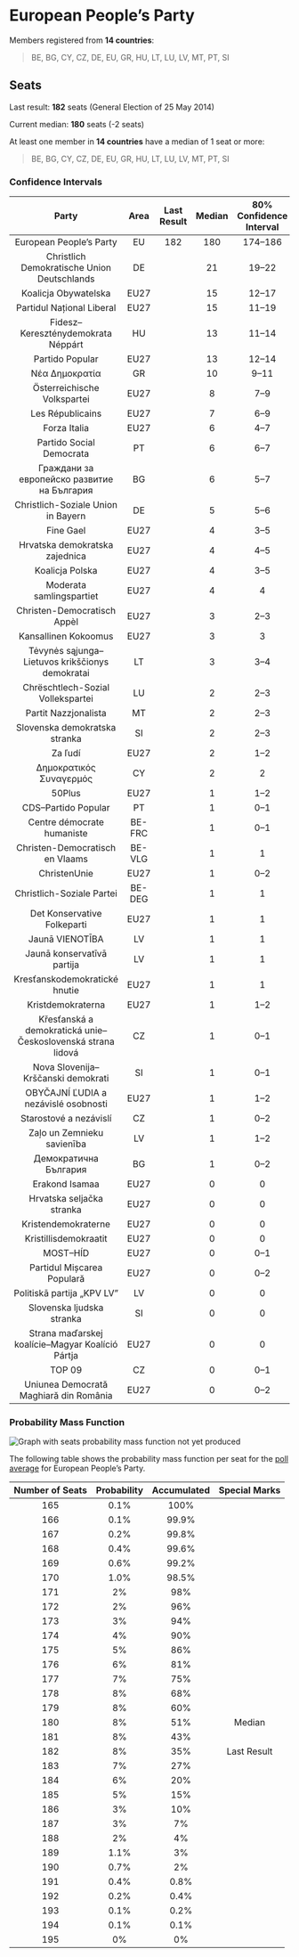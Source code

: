 # European People’s Party

Members registered from **14 countries**:

> BE, BG, CY, CZ, DE, EU, GR, HU, LT, LU, LV, MT, PT, SI

## Seats

Last result: **182** seats (General Election of 25 May 2014)

Current median: **180** seats (-2 seats)

At least one member in **14 countries** have a median of 1 seat or more:

> BE, BG, CY, CZ, DE, EU, GR, HU, LT, LU, LV, MT, PT, SI

### Confidence Intervals

| Party | Area | Last Result | Median | 80% Confidence Interval | 90% Confidence Interval | 95% Confidence Interval | 99% Confidence Interval |
|:-----:|:----:|:-----------:|:------:|:-----------------------:|:-----------------------:|:-----------------------:|:-----------------------:|
| European People’s Party | EU | 182 | 180 | 174–186 | 172–187 | 171–189 | 168–191 |
| Christlich Demokratische Union Deutschlands | DE | | 21 | 19–22 | 19–23 | 18–23 | 17–24 |
| Koalicja Obywatelska | EU27 | | 15 | 12–17 | 12–18 | 12–18 | 11–19 |
| Partidul Național Liberal | EU27 | | 15 | 11–19 | 10–19 | 10–19 | 9–20 |
| Fidesz–Kereszténydemokrata Néppárt | HU | | 13 | 11–14 | 11–14 | 11–14 | 10–14 |
| Partido Popular | EU27 | | 13 | 12–14 | 11–15 | 11–15 | 10–16 |
| Νέα Δημοκρατία | GR | | 10 | 9–11 | 9–11 | 9–11 | 9–11 |
| Österreichische Volkspartei | EU27 | | 8 | 7–9 | 7–9 | 7–9 | 7–9 |
| Les Républicains | EU27 | | 7 | 6–9 | 6–9 | 5–9 | 5–10 |
| Forza Italia | EU27 | | 6 | 4–7 | 4–7 | 4–8 | 4–8 |
| Partido Social Democrata | PT | | 6 | 6–7 | 6–7 | 5–7 | 5–8 |
| Граждани за европейско развитие на България | BG | | 6 | 5–7 | 5–7 | 5–7 | 5–8 |
| Christlich-Soziale Union in Bayern | DE | | 5 | 5–6 | 4–6 | 4–7 | 4–7 |
| Fine Gael | EU27 | | 4 | 3–5 | 3–5 | 3–5 | 2–5 |
| Hrvatska demokratska zajednica | EU27 | | 4 | 4–5 | 3–5 | 3–5 | 3–5 |
| Koalicja Polska | EU27 | | 4 | 3–5 | 3–5 | 3–5 | 3–6 |
| Moderata samlingspartiet | EU27 | | 4 | 4 | 3–4 | 3–4 | 3–5 |
| Christen-Democratisch Appèl | EU27 | | 3 | 2–3 | 2–4 | 2–4 | 2–4 |
| Kansallinen Kokoomus | EU27 | | 3 | 3 | 3 | 3 | 2–4 |
| Tėvynės sąjunga–Lietuvos krikščionys demokratai | LT | | 3 | 3–4 | 3–4 | 3–4 | 3–4 |
| Chrëschtlech-Sozial Vollekspartei | LU | | 2 | 2–3 | 2–3 | 2–3 | 2–3 |
| Partit Nazzjonalista | MT | | 2 | 2–3 | 2–3 | 2–3 | 2–3 |
| Slovenska demokratska stranka | SI | | 2 | 2–3 | 2–3 | 2–3 | 2–3 |
| Za ľudí | EU27 | | 2 | 1–2 | 1–2 | 1–2 | 1–2 |
| Δημοκρατικός Συναγερμός | CY | | 2 | 2 | 2 | 2 | 2 |
| 50Plus | EU27 | | 1 | 1–2 | 1–2 | 1–2 | 0–2 |
| CDS–Partido Popular | PT | | 1 | 0–1 | 0–1 | 0–1 | 0–1 |
| Centre démocrate humaniste | BE-FRC | | 1 | 0–1 | 0–1 | 0–1 | 0–1 |
| Christen-Democratisch en Vlaams | BE-VLG | | 1 | 1 | 1–2 | 1–2 | 1–2 |
| ChristenUnie | EU27 | | 1 | 0–2 | 0–2 | 0–2 | 0–2 |
| Christlich-Soziale Partei | BE-DEG | | 1 | 1 | 1 | 1 | 1 |
| Det Konservative Folkeparti | EU27 | | 1 | 1 | 1 | 1 | 1 |
| Jaunā VIENOTĪBA | LV | | 1 | 1 | 1 | 1 | 1–2 |
| Jaunā konservatīvā partija | LV | | 1 | 1 | 1 | 1 | 1 |
| Kresťanskodemokratické hnutie | EU27 | | 1 | 1 | 0–1 | 0–1 | 0–1 |
| Kristdemokraterna | EU27 | | 1 | 1–2 | 1–2 | 1–2 | 1–2 |
| Křesťanská a demokratická unie–Československá strana lidová | CZ | | 1 | 0–1 | 0–2 | 0–2 | 0–2 |
| Nova Slovenija–Krščanski demokrati | SI | | 1 | 0–1 | 0–1 | 0–1 | 0–1 |
| OBYČAJNÍ ĽUDIA a nezávislé osobnosti | EU27 | | 1 | 1–2 | 1–2 | 1–2 | 1–2 |
| Starostové a nezávislí | CZ | | 1 | 0–2 | 0–2 | 0–2 | 0–2 |
| Zaļo un Zemnieku savienība | LV | | 1 | 1–2 | 1–2 | 1–2 | 1–2 |
| Демократична България | BG | | 1 | 0–2 | 0–2 | 0–2 | 0–2 |
| Erakond Isamaa | EU27 | | 0 | 0 | 0 | 0 | 0–1 |
| Hrvatska seljačka stranka | EU27 | | 0 | 0 | 0 | 0 | 0 |
| Kristendemokraterne | EU27 | | 0 | 0 | 0 | 0 | 0 |
| Kristillisdemokraatit | EU27 | | 0 | 0 | 0 | 0 | 0 |
| MOST–HÍD | EU27 | | 0 | 0–1 | 0–1 | 0–1 | 0–1 |
| Partidul Mișcarea Populară | EU27 | | 0 | 0–2 | 0–2 | 0–2 | 0–2 |
| Politiskā partija „KPV LV” | LV | | 0 | 0 | 0 | 0 | 0 |
| Slovenska ljudska stranka | SI | | 0 | 0 | 0 | 0 | 0 |
| Strana maďarskej koalície–Magyar Koalíció Pártja | EU27 | | 0 | 0 | 0–1 | 0–1 | 0–1 |
| TOP 09 | CZ | | 0 | 0–1 | 0–1 | 0–1 | 0–1 |
| Uniunea Democrată Maghiară din România | EU27 | | 0 | 0–2 | 0–2 | 0–2 | 0–2 |

### Probability Mass Function

![Graph with seats probability mass function not yet produced](average-2020-01-31-seats-pmf-europeanpeople’sparty.png "Seats Probability Mass Function")

The following table shows the probability mass function per seat for the [poll average](average-2020-01-31.html) for European People’s Party.

| Number of Seats | Probability | Accumulated | Special Marks |
|:---------------:|:-----------:|:-----------:|:-------------:|
| 165 | 0.1% | 100% |  |
| 166 | 0.1% | 99.9% |  |
| 167 | 0.2% | 99.8% |  |
| 168 | 0.4% | 99.6% |  |
| 169 | 0.6% | 99.2% |  |
| 170 | 1.0% | 98.5% |  |
| 171 | 2% | 98% |  |
| 172 | 2% | 96% |  |
| 173 | 3% | 94% |  |
| 174 | 4% | 90% |  |
| 175 | 5% | 86% |  |
| 176 | 6% | 81% |  |
| 177 | 7% | 75% |  |
| 178 | 8% | 68% |  |
| 179 | 8% | 60% |  |
| 180 | 8% | 51% | Median |
| 181 | 8% | 43% |  |
| 182 | 8% | 35% | Last Result |
| 183 | 7% | 27% |  |
| 184 | 6% | 20% |  |
| 185 | 5% | 15% |  |
| 186 | 3% | 10% |  |
| 187 | 3% | 7% |  |
| 188 | 2% | 4% |  |
| 189 | 1.1% | 3% |  |
| 190 | 0.7% | 2% |  |
| 191 | 0.4% | 0.8% |  |
| 192 | 0.2% | 0.4% |  |
| 193 | 0.1% | 0.2% |  |
| 194 | 0.1% | 0.1% |  |
| 195 | 0% | 0% |  |


